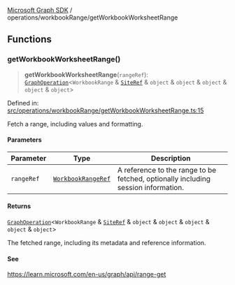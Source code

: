 [Microsoft Graph SDK](../../README.md) / operations/workbookRange/getWorkbookWorksheetRange

## Functions

### getWorkbookWorksheetRange()

> **getWorkbookWorksheetRange**(`rangeRef`): [`GraphOperation`](../../GraphOperation.md#graphoperation)\<`WorkbookRange` & [`SiteRef`](../../models/SiteRef.md#siteref) & `object` & `object` & `object` & `object` & `object`\>

Defined in: [src/operations/workbookRange/getWorkbookWorksheetRange.ts:15](https://github.com/Future-Secure-AI/microsoft-graph/blob/main/src/operations/workbookRange/getWorkbookWorksheetRange.ts#L15)

Fetch a range, including values and formatting.

#### Parameters

| Parameter | Type | Description |
| ------ | ------ | ------ |
| `rangeRef` | [`WorkbookRangeRef`](../../models/WorkbookRangeRef.md#workbookrangeref) | A reference to the range to be fetched, optionally including session information. |

#### Returns

[`GraphOperation`](../../GraphOperation.md#graphoperation)\<`WorkbookRange` & [`SiteRef`](../../models/SiteRef.md#siteref) & `object` & `object` & `object` & `object` & `object`\>

The fetched range, including its metadata and reference information.

#### See

https://learn.microsoft.com/en-us/graph/api/range-get
